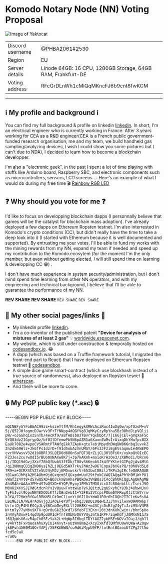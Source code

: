 # Komodo Notary Node (NN) Voting Proposal


![Image of Yaktocat](https://i.pinimg.com/236x/e0/c6/5f/e0c65f4c027454ab7ee2fe02a8a42bcd--dynasty-warriors-lee-joon.jpg)


|					|				|
| -----------------	| ------------- |
|Discord username 	| @PHBA2061#2530|
|Region 			| EU|
|Server details 	| Linode 64GB: 16 CPU, 1280GB Storage, 64GB RAM, Frankfurt-DE|
|Voting address 	| RFcGrDLnWh1cMiQqMKncFJ6b9cnt8fwKCM|

---

## :information_source: My profile and background :information_source:

You can find my full background & profile on linkedin [linkedin](https://www.linkedin.com/in/bao-an-pham-ho-b04814a3/). In short, I'm an electrical engineer who is currently working in France. After 3 years working for CEA as a R&D engineer(CEA is a French public government-funded research organisation; me and my team, we build handheld gas sampling/analyzing devices, I wish I could show you some pictures but I can't due to NDA), I decided to learn how to become a blockchain developper.

I'm also a "electronic geek", in the past I spent a lot of time playing with stuffs like Arduino board, Raspberry SBC, and electronic components such as microcontrollers, sensors, LCD screens ... Here's an example of what I would do during my free time :clapper: [Rainbow RGB LED](https://youtu.be/YA9X3_JJ8hM) 


## :question: Why should you vote for me :question:

I'd like to focus on developping blockchain dapps (I personnally believe that games will be the catalyst for blockchain mass adoption). I've already deployed a few dapps on Ethereum Ropsten testnet. I'm also interrested in Komodo's crypto conditions (CC), but didn't really have the time to take a deep look into it (I started with Ethereum because it is well documented and supported). By entrusting me your votes, I'll be able to fund my works with the mining rewards from my NN, expand my team if needed and speed up my contribution to the Komodo ecosytem (for the moment I'm the only member, but even without getting elected, I will still spend time on learning & developping CC :grin:) . 

I don't have much experience in system security/administration, but I don't mind spend time learning from other NN operators, and with my engineering and technical background, I believe that I'll be able to guarantee the performance of my NN.
 
__REV SHARE__
**REV SHARE**
`REV SHARE`
```REV SHARE```
 
## :link: My other social pages/links :link:
- My linkedin profile [linkedin](https://www.linkedin.com/in/bao-an-pham-ho-b04814a3/).
- I'm a co-inventor of the published patent **"Device for analysis of mixtures of at least 2 gas"** :bulb: [worldwide.espacenet.com](https://worldwide.espacenet.com/publicationDetails/biblio?CC=US&NR=2017016840&KC=A1).
- My website, which is still under construction & temporally hosted on [codesandbox.io](https://64n60p245n.codesandbox.io/). :joy:
- A dapp (which was based on a Truffle framework tutorial, I migrated the front-end part to React) that I have deployed on Ethereum Ropsten testnet :dog: [codesandbox](https://jz0060zrmy.codesandbox.io/).
- A simple dice game smart-contract (which use blockhash instead of a true source of randomness), also deployed on Ropsten tesnet :game_die: [etherscan](https://ropsten.etherscan.io/address/0xb5a5734ba7198a2283730bc998f8af56408ca06d#code).
- And there will be more to come.


## :lock: My PGP public key (*.asc) :lock:
-----BEGIN PGP PUBLIC KEY BLOCK-----
```
mQINBFySYFoBEAC99zs+kszeYtfM/Rh1eqykXMWcAczRuc4IwDq0w/xpTOzoM+xV
5j/Q52JHfogmcDJwrVv3F+TfNNpp4dQGfVg8JqMKyCzyRpYna5Bz98hdJipVQlji
pW/+oJGGhq1xzSnTb/4ecRf9/a8fHBsb8JTBvrYqxbDpt/7j16GjCEl+gVqXaFSc
9YQ03dz2IGprypOz/bf0IlDfemwPb5N6pAZR1a6XuxnZwMvIrAixqDhYHufpc8IX
EaUk7082e4wpoCVSARmtPTAWfgEkk7ZAyH+gtu7ebjMpydhDWqBW8K6nbqIuvvkZ
Zn2dk69Wlz+Jk6fPs1dzrD+f91dSobAzVnUMGY/6Pv3JF2iEgEVsaqmw1e4KWEPO
cvrVHVwsvV32d1bOBRl3SLQEDOd686nSuFQT3QrZijCL30lBFi6+/vykoQtOIcEC
FZ3Jes2curwOdI5rBUoOmNAXw8K7j+3p7kAKmh+moioKrHzOe3/zXBMoCi/bRcn6
1j/IDQ19dGvj3Xxf78bQfUwbS3fEDb/T08vS6KeobVJk4fFYKtetGIPg2jAv4MtG
/qi3NNmqCD3gZNOKysIhZLj0EGd5WXTrkyJhWz3w96lCnpaJbVGsPQ/t0h8Vd5Ld
7R9+a+QCRX4CVZteSUJ4yMJzjEMGvwskrVr65Ibwt8BilzTKPx2gIRcfeQARAQAB
tB1waGJhMjA2MSA8bm9jdGxqcm5lQGxpdmUuY29tPokCVAQTAQgAPhYhBM1W+P81
vWaf3z4Vt8+dS7wQSXD+BQJckmBaAhsPBQkDw3VWBQsJCAcCBhUKCQgLAgQWAgMB
Ah4BAheAAAoJEM+dS7wQSXD+6YQP/Ryoy1FMh17MO8iLcXJL88dnbLLL/IseiJ9O
M0HR2XXXSJIRdGtdcnRPvIVOyuwTvttwGp7y6JQitzL2gU5xyhCY83k3AObwNJv0
TyFbIvzl9bpxNN48XOOiKTfzQBm2eb1C+Y3F8i2VCcpsPObm0TFRwpOtzCtW7rrw
kJYA/77HWzRfGw1RRKN5LGtDmC1LunYiU6I18vYmW81RDr0hI8Qb2IICleKw3sUA
LB1NEJLN/WEHrAOGvjg3IAOEFeYUfj+6bq3JBDQ10QeHi3IJhnvilwxWO9ARW6pT
UrfntQjP4MlEGCpJLy36CmbOeyEXLlf2UH8Kf+m43CjsDnBfgZ4yTiJziMShV3F8
N+tm7y77yNbu9XTX+gOr0uGk23OxdT/6fobTI3EKn+20j3dnXXhEwio+/bhnSpUo
2n4AyAUnwF14qdUp9pdUR1dFfnT8ObNvQGYVUy3mtGIKPF/zqeKdfjJ0MXoN117S
f6QJpWsV6azR4pCh0SEzVak2L+HqWp8I6bqlTDYfAGZ2ybMSE+NQVaIOajJ/gb11
+y4kYtbFxPqeosAhuXyIUI4nvyt+yUzWn8Na2+XcyIxKfdlQMfnU0wVQWa+A2Ugw
jk8Pvh35E0M10OrYAPj/XSFKAEWN/cu9d6zMypU9YP/lnlRnlBQaoiU7ZPg27t5o
fcd5eJa8
=7uKG
-----END PGP PUBLIC KEY BLOCK-----
```

## End
